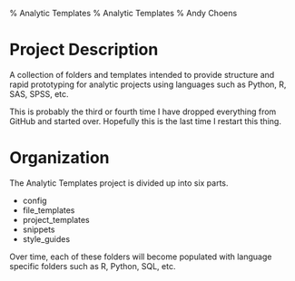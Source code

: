 % Analytic Templates
% Analytic Templates
% Andy Choens


# Project Description

A collection of folders and templates intended to provide structure
and rapid prototyping for analytic projects using languages such as
Python, R, SAS, SPSS, etc.

This is probably the third or fourth time I have dropped everything
from GitHub and started over. Hopefully this is the last time I
restart this thing.

# Organization

The Analytic Templates project is divided up into six parts.

- config
- file_templates
- project_templates
- snippets
- style_guides

Over time, each of these folders will become populated with language
specific folders such as R, Python, SQL, etc.
